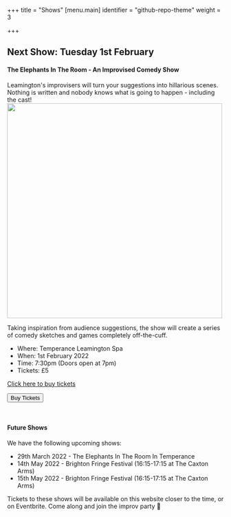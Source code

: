 +++
title = "Shows"
[menu.main]
identifier = "github-repo-theme"
weight = 3

+++
## Next Show: Tuesday 1st February

#### The Elephants In The Room - An Improvised Comedy Show

Leamington's improvisers will turn your suggestions into hillarious scenes. Nothing is written and nobody knows what is going to happen - including the cast!<img src="/uploads/06-09-21-26.jpg" width=500px>

Taking inspiration from audience suggestions, the show will create a series of comedy sketches and games completely off-the-cuff.

* Where: Temperance Leamington Spa
* When: 1st February 2022
* Time: 7:30pm (Doors open at 7pm)
* Tickets: £5

<!-- Buy ticket button below which is a 'live' button --> <!-- Noscript content for added SEO -->
<noscript><a href="https://www.eventbrite.co.uk/e/leamprov-the-elephant-in-the-room-an-improvised-comedy-show-tickets-224273617427" rel="noopener noreferrer" target="_blank">Click here to buy tickets</a></noscript>
<!-- You can customise this button any way you like -->
<button id="eventbrite-widget-modal-trigger-224273617427" type="button">Buy Tickets</button>

<script src="https://www.eventbrite.co.uk/static/widgets/eb_widgets.js"></script>

<script type="text/javascript">
    var exampleCallback = function() {
        console.log('Order complete!');
    };

    window.EBWidgets.createWidget({
        widgetType: 'checkout',
        eventId: '224273617427',
        modal: true,
        modalTriggerElementId: 'eventbrite-widget-modal-trigger-224273617427',
        onOrderComplete: exampleCallback
    });
</script>
<!-- End buy ticket button -->

<br />

#### Future Shows

We have the following upcoming shows:

* 29th March 2022 - The Elephants In The Room In Temperance
* 14th May 2022 - Brighton Fringe Festival (16:15-17:15 at The Caxton Arms)
* 15th May 2022 - Brighton Fringe Festival (16:15-17:15 at The Caxton Arms)

Tickets to these shows will be available on this website closer to the time, or on Eventbrite. Come along and join the improv party 🎉